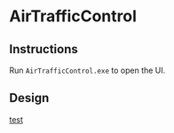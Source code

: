 # AirTrafficControl

## Instructions

Run `AirTrafficControl.exe` to open the UI.

## Design

[test](AirTrafficControl/AirTrafficControl/Model/Aircraft.cs)